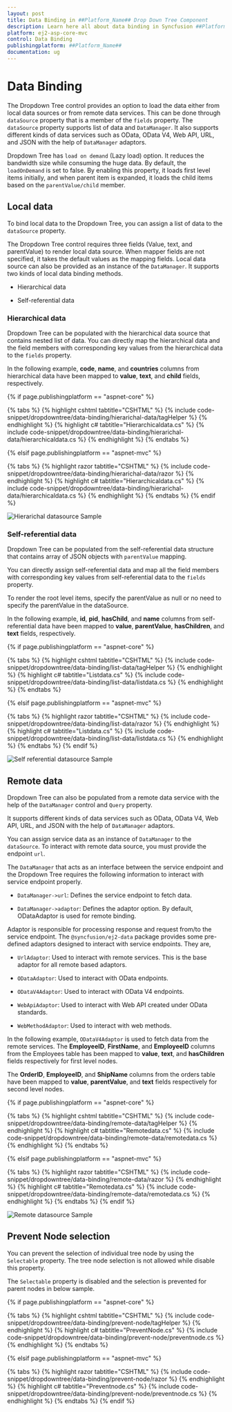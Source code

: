 ```yaml
---
layout: post
title: Data Binding in ##Platform_Name## Drop Down Tree Component
description: Learn here all about data binding in Syncfusion ##Platform_Name## Drop Down Tree component of Syncfusion Essential JS 2 and more.
platform: ej2-asp-core-mvc
control: Data Binding
publishingplatform: ##Platform_Name##
documentation: ug
---
```



# Data Binding

The Dropdown Tree control provides an option to load the data either from local data sources or from remote data services. This can be done through `dataSource` property that is a member of the `fields` property. The `dataSource` property supports list of data and `DataManager`. It also supports different kinds of data services such as OData, OData V4, Web API, URL, and JSON with the help of `DataManager` adaptors.

Dropdown Tree has `load on demand` (Lazy load) option. It reduces the bandwidth size while consuming the huge data. By default, the `loadOnDemand` is set to false. By enabling this property, it loads first level items initially, and when parent item is expanded, it loads the child items based on the `parentValue/child` member.

## Local data

To bind local data to the Dropdown Tree, you can assign a list of data to the `dataSource` property.

The Dropdown Tree control requires three fields (Value, text, and parentValue) to render local data source. When mapper fields are not specified, it takes the default values as the mapping fields. Local data source can also be provided as an instance of the `DataManager`. It supports two kinds of local data binding methods.

* Hierarchical data

* Self-referential data

### Hierarchical data

Dropdown Tree can be populated with the hierarchical data source that contains nested list of data. You can directly map the hierarchical data and the field members with corresponding key values from the hierarchical data to the `fields` property.

In the following example, **code**, **name**, and **countries** columns from hierarchical data have been mapped to **value**, **text**, and **child** fields, respectively.

{% if page.publishingplatform == "aspnet-core" %}

{% tabs %}
{% highlight cshtml tabtitle="CSHTML" %}
{% include code-snippet/dropdowntree/data-binding/hierarichal-data/tagHelper %}
{% endhighlight %}
{% highlight c# tabtitle="Hierarchicaldata.cs" %}
{% include code-snippet/dropdowntree/data-binding/hierarichal-data/hierarchicaldata.cs %}
{% endhighlight %}
{% endtabs %}

{% elsif page.publishingplatform == "aspnet-mvc" %}

{% tabs %}
{% highlight razor tabtitle="CSHTML" %}
{% include code-snippet/dropdowntree/data-binding/hierarichal-data/razor %}
{% endhighlight %}
{% highlight c# tabtitle="Hierarchicaldata.cs" %}
{% include code-snippet/dropdowntree/data-binding/hierarichal-data/hierarchicaldata.cs %}
{% endhighlight %}
{% endtabs %}
{% endif %}

![Hierarichal datasource Sample](./images/hierarichal-data.PNG)

### Self-referential data

Dropdown Tree can be populated from the self-referential data structure that contains array of JSON objects with `parentValue` mapping.

You can directly assign self-referential data and map all the field members with corresponding key values from self-referential data to the `fields` property.

To render the root level items, specify the parentValue as null or no need to specify the parentValue in the dataSource.

In the following example, **id**, **pid**, **hasChild**, and **name** columns from self-referential data have been mapped to **value**, **parentValue**, **hasChildren**, and **text** fields, respectively.

{% if page.publishingplatform == "aspnet-core" %}

{% tabs %}
{% highlight cshtml tabtitle="CSHTML" %}
{% include code-snippet/dropdowntree/data-binding/list-data/tagHelper %}
{% endhighlight %}
{% highlight c# tabtitle="Listdata.cs" %}
{% include code-snippet/dropdowntree/data-binding/list-data/listdata.cs %}
{% endhighlight %}
{% endtabs %}

{% elsif page.publishingplatform == "aspnet-mvc" %}

{% tabs %}
{% highlight razor tabtitle="CSHTML" %}
{% include code-snippet/dropdowntree/data-binding/list-data/razor %}
{% endhighlight %}
{% highlight c# tabtitle="Listdata.cs" %}
{% include code-snippet/dropdowntree/data-binding/list-data/listdata.cs %}
{% endhighlight %}
{% endtabs %}
{% endif %}

![Self referential datasource Sample](./images/self-referential.PNG)

## Remote data

Dropdown Tree can also be populated from a remote data service with the help of the `DataManager` control and `Query` property.

It supports different kinds of data services such as OData, OData V4, Web API, URL, and JSON with the help of `DataManager` adaptors.

You can assign service data as an instance of `DataManager` to the `dataSource`. To interact with remote data source, you must provide the endpoint `url`.

The `DataManager` that acts as an interface between the service endpoint and the Dropdown Tree requires the following information to interact with service endpoint properly.

* `DataManager->url`: Defines the service endpoint to fetch data.

* `DataManager->adaptor`: Defines the adaptor option. By default, ODataAdaptor is used for remote binding.

Adaptor is responsible for processing response and request from/to the service endpoint. The `@syncfusion/ej2-data` package provides some pre-defined adaptors designed to interact with service endpoints. They are,

* `UrlAdaptor`: Used to interact with remote services. This is the base adaptor for all remote based adaptors.

* `ODataAdaptor`: Used to interact with OData endpoints.

* `ODataV4Adaptor`: Used to interact with OData V4 endpoints.

* `WebApiAdaptor`: Used to interact with Web API created under OData standards.

* `WebMethodAdaptor`: Used to interact with web methods.

In the following example, `ODataV4Adaptor` is used to fetch data from the remote services. The **EmployeeID**, **FirstName**, and **EmployeeID** columns from the Employees table has been mapped to **value**, **text**, and **hasChildren** fields respectively for first level nodes.

The **OrderID**, **EmployeeID**, and **ShipName** columns from the orders table have been mapped to **value**, **parentValue**, and **text** fields respectively for second level nodes.

{% if page.publishingplatform == "aspnet-core" %}

{% tabs %}
{% highlight cshtml tabtitle="CSHTML" %}
{% include code-snippet/dropdowntree/data-binding/remote-data/tagHelper %}
{% endhighlight %}
{% highlight c# tabtitle="Remotedata.cs" %}
{% include code-snippet/dropdowntree/data-binding/remote-data/remotedata.cs %}
{% endhighlight %}
{% endtabs %}

{% elsif page.publishingplatform == "aspnet-mvc" %}

{% tabs %}
{% highlight razor tabtitle="CSHTML" %}
{% include code-snippet/dropdowntree/data-binding/remote-data/razor %}
{% endhighlight %}
{% highlight c# tabtitle="Remotedata.cs" %}
{% include code-snippet/dropdowntree/data-binding/remote-data/remotedata.cs %}
{% endhighlight %}
{% endtabs %}
{% endif %}


![Remote datasource Sample](./images/remote-data.PNG)

## Prevent Node selection

You can prevent the selection of individual tree node by using the `Selectable` property. The tree node selection is not allowed while disable this property.

The `Selectable` property is disabled and the selection is prevented for parent nodes in below sample.

{% if page.publishingplatform == "aspnet-core" %}

{% tabs %}
{% highlight cshtml tabtitle="CSHTML" %}
{% include code-snippet/dropdowntree/data-binding/prevent-node/tagHelper %}
{% endhighlight %}
{% highlight c# tabtitle="PreventNode.cs" %}
{% include code-snippet/dropdowntree/data-binding/prevent-node/preventnode.cs %}
{% endhighlight %}
{% endtabs %}

{% elsif page.publishingplatform == "aspnet-mvc" %}

{% tabs %}
{% highlight razor tabtitle="CSHTML" %}
{% include code-snippet/dropdowntree/data-binding/prevent-node/razor %}
{% endhighlight %}
{% highlight c# tabtitle="Preventnode.cs" %}
{% include code-snippet/dropdowntree/data-binding/prevent-node/preventnode.cs %}
{% endhighlight %}
{% endtabs %}
{% endif %}
